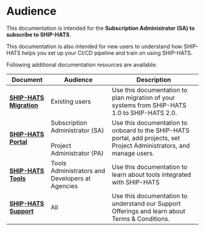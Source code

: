 # Audience

This documentation is intended for the **Subscription Administrator (SA) to subscribe to SHIP-HATS**.

This documentation is also intended for new users to understand how SHIP-HATS helps you set up your CI/CD pipeline and train on using SHIP-HATS. 

Following additional documentation resources are available:

|Document|Audience|Description|
|---|---|---|
|**[SHIP-HATS Migration](https://docs.developer.tech.gov.sg/docs/ship-hats-migration/)**|Existing users|Use this documentation to plan migration of your systems from SHIP-HATS 1.0 to SHIP-HATS 2.0.|
|**[SHIP-HATS Portal](https://docs.developer.tech.gov.sg/docs/ship-hats-portal/#/ship-hats-portal-overview)**|Subscription Administrator (SA) <br><br> Project Administrator (PA)|Use this documentation to onboard to the SHIP-HATS portal, add projects, set Project Administrators, and manage users. |
|**[SHIP-HATS Tools](https://docs.developer.tech.gov.sg/docs/ship-hats-tools/#/)**|Tools Administrators and Developers at Agencies|Use this documentation to learn about tools integrated with SHIP-HATS|
|**[SHIP-HATS Support](https://docs.developer.tech.gov.sg/docs/ship-hats-support/)**|All|Use this documentation to understand our Support Offerings and learn about Terms & Conditions. 
